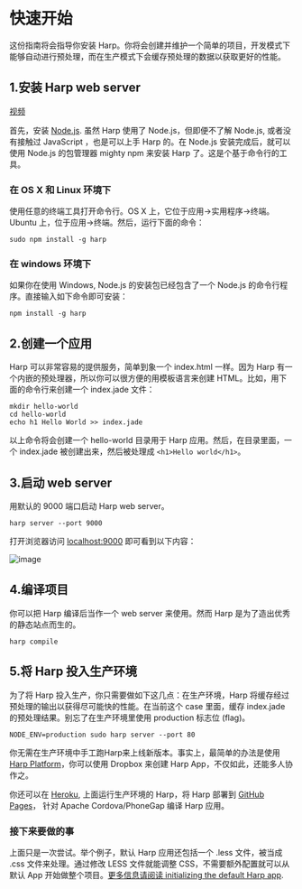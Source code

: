 # 快速开始           

这份指南将会指导你安装 Harp。你将会创建并维护一个简单的项目，开发模式下能够自动进行预处理，而在生产模式下会缓存预处理的数据以获取更好的性能。                        

## 1.安装 Harp web server      

  [视频](http://www.youtube.com/embed/SEA0G9kpVJM?rel=0)          

  首先，安装 [Node.js](http://nodejs.org/download/). 虽然 Harp 使用了 Node.js，但即便不了解 Node.js, 或者没有接触过 JavaScript ，也是可以上手 Harp 的。在 Node.js 安装完成后，就可以使用 Node.js 的包管理器 mighty npm 来安装 Harp 了。这是个基于命令行的工具。              

### 在 OS X 和 Linux 环境下            

  使用任意的终端工具打开命令行。OS X 上，它位于应用->实用程序->终端。Ubuntu 上，位于应用->终端。然后，运行下面的命令：                    

  ```
  sudo npm install -g harp
  ```                     

### 在 windows 环境下                 
  
  如果你在使用 Windows, Node.js 的安装包已经包含了一个 Node.js 的命令行程序。直接输入如下命令即可安装：                    

  ```
  npm install -g harp 
  ```                         

## 2.创建一个应用                    
  
  Harp 可以非常容易的提供服务，简单到象一个 index.html 一样。因为 Harp 有一个内嵌的预处理器，所以你可以很方便的用模板语言来创建 HTML。比如，用下面的命令行来创建一个 index.jade 文件：               

  ```
  mkdir hello-world 
  cd hello-world 
  echo h1 Hello World >> index.jade
  ```                        

  以上命令将会创建一个 hello-world 目录用于 Harp 应用。然后，在目录里面，一个 index.jade 被创建出来，然后被处理成 `<h1>Hello world</h1>`。            

## 3.启动 web server                   

  用默认的 9000 端口启动 Harp web server。                    

  ```
  harp server --port 9000
  ```                    

  打开浏览器访问 [localhost:9000](http://localhost:9000/) 即可看到以下内容：                    

  ![image](https://github.com/Leolusir/harp-docs/blob/master/images/qs-start_web.png)                        

## 4.编译项目
  
  你可以把 Harp 编译后当作一个 web server 来使用。然而 Harp 是为了造出优秀的静态站点而生的。                   

  ```
  harp compile
  ```                    

## 5.将 Harp 投入生产环境   
  
  为了将 Harp 投入生产，你只需要做如下这几点：在生产环境，Harp 将缓存经过预处理的输出以获得尽可能快的性能。在当前这个 case 里面，缓存 index.jade 的预处理结果。别忘了在生产环境里使用 production 标志位 (flag)。                   

  ```
  NODE_ENV=production sudo harp server --port 80
  ```                    

  你无需在生产环境中手工跑Harp来上线新版本。事实上，最简单的办法是使用 [Harp Platform](https://www.harp.io/)，你可以使用 Dropbox 来创建 Harp App，不仅如此，还能多人协作之。                

  你还可以在 [Heroku](http://harpjs.com/docs/deployment/heroku), 上面运行生产环境的 Harp，将 Harp 部署到 [GitHub Pages](http://harpjs.com/docs/deployment/github-pages)， 针对 Apache Cordova/PhoneGap 编译 Harp 应用。                 

### 接下来要做的事

  上面只是一次尝试。举个例子，默认 Harp 应用还包括一个 .less 文件，被当成 .css 文件来处理。通过修改 LESS 文件就能调整 CSS，不需要额外配置就可以从默认 App 开始做整个项目。[更多信息请阅读 initializing the default Harp app](http://harpjs.com/docs/environment/init).                         
